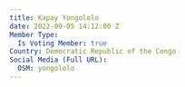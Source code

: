 ```yaml
---
title: Kapay Yongololo
date: 2022-09-05 14:12:00 Z
Member Type:
  Is Voting Member: true
Country: Democratic Republic of the Congo
Social Media (Full URL):
  OSM: yongololo
---
```


